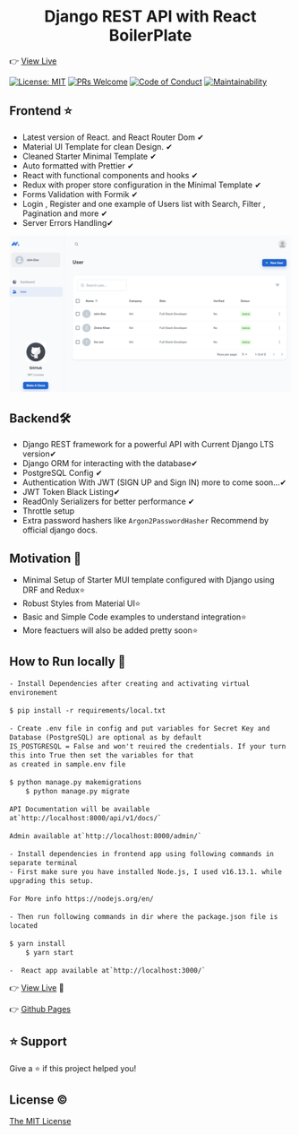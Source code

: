 <h1 align="center">Django REST API with React BoilerPlate</h1>

👉 [View Live](https://drf-react-boilerplate.herokuapp.com/)

[![License: MIT](https://img.shields.io/badge/License-MIT-blue.svg)](https://opensource.org/licenses/MIT)
[![PRs Welcome](https://img.shields.io/badge/PRs-welcome-brightgreen.svg?style=flat-square)](http://makeapullrequest.com)
[![Code of Conduct](https://img.shields.io/badge/code%20of-conduct-ff69b4.svg?style=flat-square)](https://github.com/faisalnazik/Django-REST-Framework-React-BoilerPlate/blob/master/CODE_OF_CONDUCT.md)
[![Maintainability](https://api.codeclimate.com/v1/badges/1dc1d840640dad52e38f/maintainability)](https://codeclimate.com/github/faisalnazik/Django-REST-Framework-React-BoilerPlate/maintainability)

## Frontend ⭐

- Latest version of React. and React Router Dom ✔
- Material UI Template for clean Design. ✔
- Cleaned Starter Minimal Template ✔
- Auto formatted with Prettier ✔
- React with functional components and hooks ✔
- Redux with proper store configuration in the Minimal Template ✔
- Forms Validation with Formik ✔
- Login , Register and one example of Users list with Search, Filter , Pagination and more ✔
- Server Errors Handling✔

![](image/README/1650208713974.png)

## Backend🛠

- Django REST framework for a powerful API with Current Django LTS version✔
- Django ORM for interacting with the database✔
- PostgreSQL Config ✔
- Authentication With JWT (SIGN UP and Sign IN) more to come soon...✔
- JWT Token Black Listing✔
- ReadOnly Serializers for better performance ✔
- Throttle setup
- Extra password hashers like `Argon2PasswordHasher` Recommend by official django docs.

## Motivation 🎯

- Minimal Setup of Starter MUI template configured with Django using DRF and Redux⭐
- Robust Styles from Material UI⭐
- Basic and Simple Code examples to understand integration⭐
- More feactuers will also be added pretty soon⭐

## How to Run locally 🚀

    - Install Dependencies after creating and activating virtual environement

    $ pip install -r requirements/local.txt

    - Create .env file in config and put variables for Secret Key and Database (PostgreSQL) are optional as by default
    IS_POSTGRESQL = False and won't reuired the credentials. If your turn this into True then set the variables for that
    as created in sample.env file

    $ python manage.py makemigrations
        $ python manage.py migrate

    API Documentation will be available at`http://localhost:8000/api/v1/docs/`

    Admin available at`http://localhost:8000/admin/`

    - Install dependencies in frontend app using following commands in separate terminal
    - First make sure you have installed Node.js, I used v16.13.1. while upgrading this setup.

    For More info https://nodejs.org/en/

    - Then run following commands in dir where the package.json file is located

    $ yarn install
        $ yarn start

    -  React app available at`http://localhost:3000/`

👉 [View Live](https://drf-react-boilerplate.herokuapp.com/) 🚀

👉 [Github Pages](https://faisalnazik.github.io/Django-REST-Framework-React-BoilerPlate/)

## ⭐️ Support

Give a ⭐️ if this project helped you!

## License ©

[The MIT License](LICENSE)
